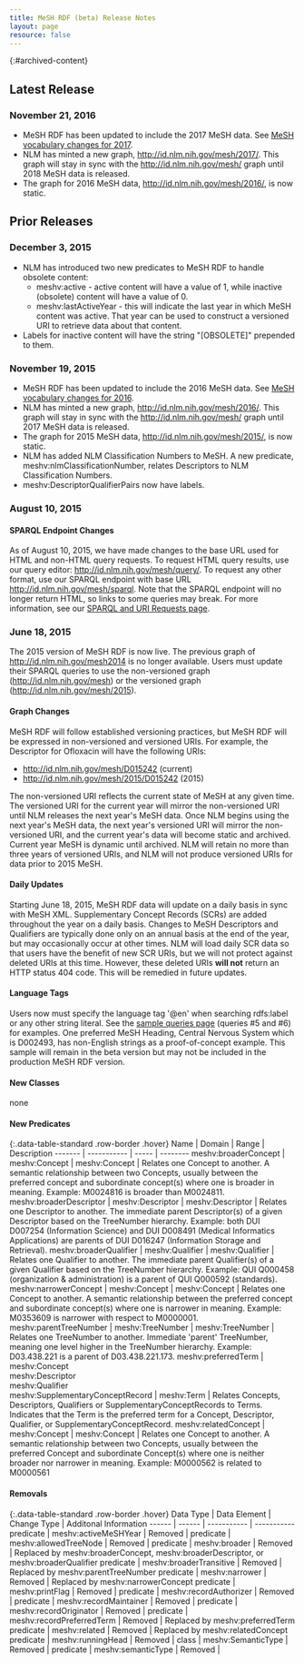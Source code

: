 ```yaml
---
title: MeSH RDF (beta) Release Notes
layout: page
resource: false
---
```



{:#archived-content}

## Latest Release

### November 21, 2016

* MeSH RDF has been updated to include the 2017 MeSH data. See [MeSH vocabulary changes for 2017](https://www.nlm.nih.gov/mesh/introduction.html#changes).
* NLM has minted a new graph, http://id.nlm.nih.gov/mesh/2017/. This graph will stay in sync with the http://id.nlm.nih.gov/mesh/ graph until 2018 MeSH data is released.
* The graph for 2016 MeSH data, http://id.nlm.nih.gov/mesh/2016/, is now static. 

## Prior Releases

### December 3, 2015

* NLM has introduced two new predicates to MeSH RDF to handle obsolete content:
  * meshv:active - active content will have a value of 1, while inactive (obsolete) content will have a value of 0. 
  * meshv:lastActiveYear - this will indicate the last year in which MeSH content was active. That year can be used to construct a versioned URI to retrieve data about that content. 
* Labels for inactive content will have the string "[OBSOLETE]" prepended to them. 

### November 19, 2015

* MeSH RDF has been updated to include the 2016 MeSH data. See [MeSH vocabulary changes for 2016](https://www.nlm.nih.gov/mesh/introduction.html#changes).
* NLM has minted a new graph, http://id.nlm.nih.gov/mesh/2016/. This graph will stay in sync with the http://id.nlm.nih.gov/mesh/ graph until 2017 MeSH data is released.
* The graph for 2015 MeSH data, http://id.nlm.nih.gov/mesh/2015/, is now static. 
* NLM has added NLM Classification Numbers to MeSH. A new predicate, meshv:nlmClassificationNumber, relates Descriptors to NLM Classification Numbers. 
* meshv:DescriptorQualifierPairs now have labels. 

### August 10, 2015

#### SPARQL Endpoint Changes

As of August 10, 2015, we have made changes to the base URL used for HTML and non-HTML query requests. To request HTML query results, use our query editor: http://id.nlm.nih.gov/mesh/query/. To request any other format, use our SPARQL endpoint with base URL http://id.nlm.nih.gov/mesh/sparql. Note that the SPARQL endpoint will no longer return HTML, so links to some queries may break. For more information, see our [SPARQL and URI Requests page](sparql-and-uri-requests.html). 

### June 18, 2015

The 2015 version of MeSH RDF is now live.
The previous graph of http://id.nlm.nih.gov/mesh2014 is no longer available.
Users must update their SPARQL queries to use the non-versioned graph (http://id.nlm.nih.gov/mesh) or the versioned graph (http://id.nlm.nih.gov/mesh/2015).

#### Graph Changes

MeSH RDF will follow established versioning practices, but MeSH RDF will be expressed in non-versioned and versioned URIs. For example, the Descriptor for Ofloxacin will have the following URIs:

* http://id.nlm.nih.gov/mesh/D015242 (current)
* http://id.nlm.nih.gov/mesh/2015/D015242 (2015)

The non-versioned URI reflects the current state of MeSH at any given time. The versioned URI for the current year will mirror the non-versioned URI until NLM releases the next year's MeSH data. Once NLM begins using the next year's MeSH data, the next year's versioned URI will mirror the non-versioned URI, and the current year's data will become static and archived. Current year MeSH is dynamic until archived. NLM will retain no more than three years of versioned URIs, and NLM will not produce versioned URIs for data prior to 2015 MeSH.

#### Daily Updates
Starting June 18, 2015, MeSH RDF data will update on a daily basis in sync with MeSH XML.
Supplementary Concept Records (SCRs) are added throughout the year on a daily basis.
Changes to MeSH Descriptors and Qualifiers are typically done only on an annual basis at the end of the year,
but may occasionally occur at other times.
NLM will load daily SCR data so that users have the benefit of new SCR URIs, but we will not protect against deleted URIs at this time.
However, these deleted URIs **will not** return an HTTP status 404 code.  This will be remedied in future updates.

#### Language Tags
Users now must specify the language tag '@en' when searching rdfs:label or any other string literal.  See the [sample queries page](sample-queries.html) (queries #5 and #6) for examples.
One preferred MeSH Heading, Central Nervous System which is D002493, has non-English strings as a proof-of-concept example.  This sample will remain in the beta version but may not be included in the production MeSH RDF version.

#### New Classes

none

#### New Predicates

{:.data-table-standard .row-border .hover}
Name | Domain | Range | Description
------- | ----------- | ----- | --------
meshv:broaderConcept | meshv:Concept | meshv:Concept | Relates one Concept to another. A semantic relationship between two Concepts, usually between the preferred concept and subordinate concept(s) where one is broader in meaning. Example: M0024816 is broader than M0024811.
meshv:broaderDescriptor | meshv:Descriptor | meshv:Descriptor | Relates one Descriptor to another. The immediate parent Descriptor(s) of a given Descriptor based on the TreeNumber hierarchy. Example: both DUI D007254 (Information Science) and DUI D008491 (Medical Informatics Applications) are parents of DUI D016247 (Information Storage and Retrieval).
meshv:broaderQualifier | meshv:Qualifier | meshv:Qualifier | Relates one Qualifier to another. The immediate parent Qualifier(s) of a given Qualifier based on the TreeNumber hierarchy. Example: QUI Q000458 (organization & administration) is a parent of QUI Q000592 (standards).
meshv:narrowerConcept | meshv:Concept | meshv:Concept | Relates one Concept to another. A semantic relationship between the preferred concept and subordinate concept(s) where one is narrower in meaning. Example: M0353609 is narrower with respect to M0000001.
meshv:parentTreeNumber | meshv:TreeNumber | meshv:TreeNumber | Relates one TreeNumber to another. Immediate 'parent' TreeNumber, meaning one level higher in the TreeNumber hierarchy. Example: D03.438.221 is a parent of D03.438.221.173.
meshv:preferredTerm | meshv:Concept<br/>meshv:Descriptor<br/>meshv:Qualifier<br/>meshv:SupplementaryConceptRecord | meshv:Term | Relates Concepts, Descriptors, Qualifiers or SupplementaryConceptRecords to Terms. Indicates that the Term is the preferred term for a Concept, Descriptor, Qualifier, or SupplementaryConceptRecord.
meshv:relatedConcept | meshv:Concept | meshv:Concept | Relates one Concept to another. A semantic relationship between two Concepts, usually between the preferred Concept and subordinate Concept(s) where one is neither broader nor narrower in meaning. Example: M0000562 is related to M0000561

#### Removals

{:.data-table-standard .row-border .hover}
Data Type | Data Element | Change Type | Additonal Information
------ | ------ | ----------- | -----------
predicate | meshv:activeMeSHYear | Removed | 
predicate | meshv:allowedTreeNode | Removed |
predicate | meshv:broader | Removed | Replaced by meshv:broaderConcept, meshv:broaderDescriptor, or meshv:broaderQualifier
predicate | meshv:broaderTransitive | Removed | Replaced by meshv:parentTreeNumber 
predicate | meshv:narrower | Removed | Replaced by meshv:narrowerConcept
predicate | meshv:printFlag | Removed | 
predicate | meshv:recordAuthorizer | Removed |
predicate | meshv:recordMaintainer | Removed |
predicate | meshv:recordOriginator | Removed |
predicate | meshv:recordPreferredTerm | Removed | Replaced by meshv:preferredTerm
predicate | meshv:related | Removed | Replaced by meshv:relatedConcept
predicate | meshv:runningHead | Removed |
class | meshv:SemanticType | Removed |
predicate | meshv:semanticType | Removed |






